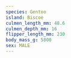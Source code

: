 ```yaml
---
species: Gentoo
island: Biscoe
culmen_length_mm: 48.6
culmen_depth_mm: 16
flipper_length_mm: 230
body_mass_g: 5800
sex: MALE
---
```

